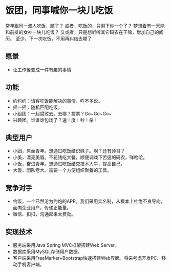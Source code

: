 # 饭团，同事喊你一块儿吃饭
常年跟同一波人吃饭，腻了？
或者，吃饭的，只剩下你一个了？
梦想着有一天能和前排的女神一块儿吃饭？
又或者，只是想听听其它码农在干嘛，增加自己的阅历。
至少，下一次吃饭，不用再纠结去哪了

## 愿景
* 让工作餐变成一件有趣的事情

## 功能
* 约约约：请客吃饭能解决的事情，咋不多说。
* 摇一摇：随机匹配吃饭。
* 小组团：一起腐败去。去哪？投票？Go~Go~Go~
* 兴趣团。谁谁谁包场了？速！度！秒！杀！

## 典型用户
* 小团，屌丝青年。想通过吃饭结识妹子。啊？还有帅哥？
* 小美，漂亮美眉。不花钱吃大餐，顺便调戏下苦逼的码农，咩哈哈。
* 小饭，奋进青年。想通过吃饭结交技术大牛，提高自己。
* 大饭，团队老大。需要一个方便组织聚餐的工具。

## 竞争对手
* 约饭，一个已然沦为约炮的APP。我们采用实名制，从根本上杜绝不良导向，面向企业用户，传递正能量。
* 微信、扣扣，沟通起来太费劲。


## 实现技术
* 服务端采用Java Spring MVC框架搭建Web Server。
* 数据库采用MySQL存储用户数据。
* 客户端采用FreeMarker+Bootstrap快速搭建Web界面。将来考虑开发PC、移动手机客户端。
